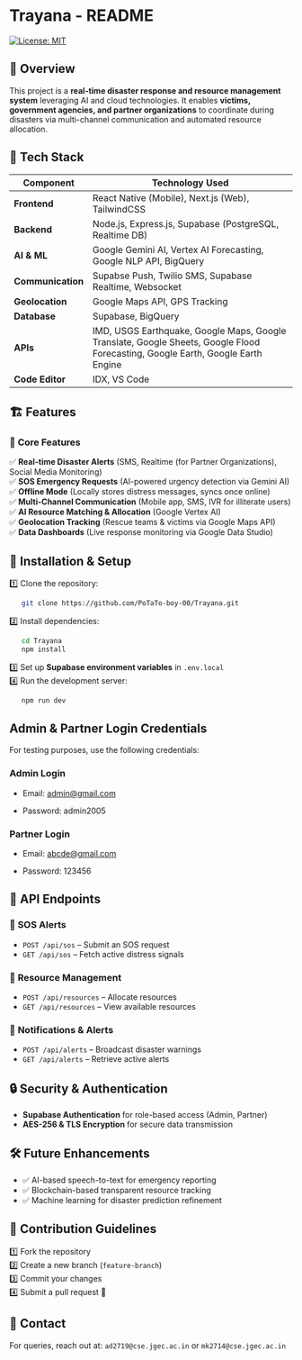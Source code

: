 # Trayana - README
[![License: MIT](https://img.shields.io/badge/License-MIT-yellow.svg)](LICENSE)

## 🚀 Overview
This project is a **real-time disaster response and resource management system** leveraging AI and cloud technologies. It enables **victims, government agencies, and partner organizations** to coordinate during disasters via multi-channel communication and automated resource allocation.

## 🔧 Tech Stack
| Component           | Technology Used |
|-------------------|----------------|
| **Frontend**      | React Native (Mobile), Next.js (Web), TailwindCSS |
| **Backend**       | Node.js, Express.js, Supabase (PostgreSQL, Realtime DB) |
| **AI & ML**       | Google Gemini AI, Vertex AI Forecasting, Google NLP API, BigQuery |
| **Communication** | Supabse Push, Twilio SMS, Supabase Realtime, Websocket |
| **Geolocation**   | Google Maps API, GPS Tracking |
| **Database**      | Supabase, BigQuery |
| **APIs**          | IMD, USGS Earthquake, Google Maps, Google Translate, Google Sheets, Google Flood Forecasting, Google Earth, Google Earth Engine |
| **Code Editor**   | IDX, VS Code | 


## 🏗️ Features
### 🎯 **Core Features**
✅ **Real-time Disaster Alerts** (SMS, Realtime (for Partner Organizations), Social Media Monitoring)  
✅ **SOS Emergency Requests** (AI-powered urgency detection via Gemini AI)  
✅ **Offline Mode** (Locally stores distress messages, syncs once online)  
✅ **Multi-Channel Communication** (Mobile app, SMS, IVR for illiterate users)  
✅ **AI Resource Matching & Allocation** (Google Vertex AI)  
✅ **Geolocation Tracking** (Rescue teams & victims via Google Maps API)  
✅ **Data Dashboards** (Live response monitoring via Google Data Studio)  

## 📜 Installation & Setup
1️⃣ Clone the repository:  
```bash
   git clone https://github.com/PoTaTo-boy-00/Trayana.git
```
2️⃣ Install dependencies:  
```bash
   cd Trayana
   npm install
```
3️⃣ Set up **Supabase environment variables** in `.env.local`  
4️⃣ Run the development server:  
```bash
   npm run dev
```

## Admin & Partner Login Credentials
For testing purposes, use the following credentials:

### Admin Login
- Email: admin@gmail.com

- Password: admin2005

### Partner Login
- Email: abcde@gmail.com

- Password: 123456

## 📡 API Endpoints
### 🚨 **SOS Alerts**
- `POST /api/sos` – Submit an SOS request
- `GET /api/sos` – Fetch active distress signals

### 📍 **Resource Management**
- `POST /api/resources` – Allocate resources
- `GET /api/resources` – View available resources

### 🔔 **Notifications & Alerts**
- `POST /api/alerts` – Broadcast disaster warnings
- `GET /api/alerts` – Retrieve active alerts

## 🔒 Security & Authentication
- **Supabase Authentication** for role-based access (Admin, Partner)
- **AES-256 & TLS Encryption** for secure data transmission

## 🛠️ Future Enhancements
- ✅ AI-based speech-to-text for emergency reporting
- ✅ Blockchain-based transparent resource tracking
- ✅ Machine learning for disaster prediction refinement

## 🤝 Contribution Guidelines
1️⃣ Fork the repository  
2️⃣ Create a new branch (`feature-branch`)  
3️⃣ Commit your changes  
4️⃣ Submit a pull request 🎉

## 📩 Contact
For queries, reach out at: `ad2719@cse.jgec.ac.in` or `mk2714@cse.jgec.ac.in`

